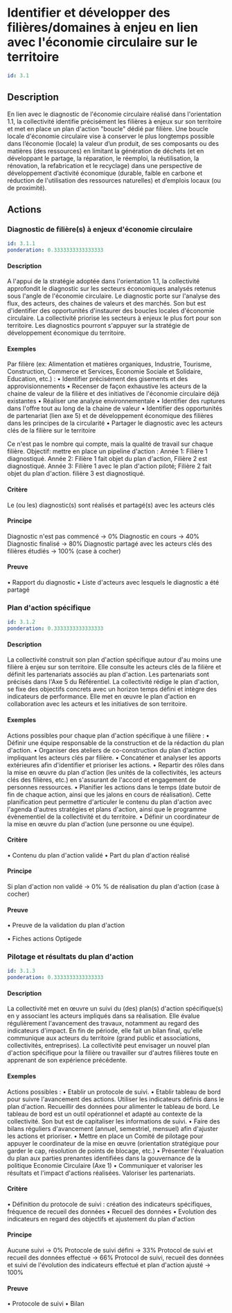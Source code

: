 # Identifier et développer des filières/domaines à enjeu en lien avec l'économie circulaire sur le territoire
```yaml
id: 3.1
```
## Description
En lien avec le diagnostic de l'économie circulaire réalisé dans l'orientation 1.1, la collectivité identifie précisément les filières à enjeux sur son territoire et met en place un plan d'action "boucle" dédié par filière. Une boucle locale d'économie circulaire vise à conserver le plus longtemps possible dans l’économie (locale) la valeur d’un produit, de ses composants ou des matières (des ressources) en limitant la génération de déchets (et en développant le partage, la réparation, le réemploi, la réutilisation, la rénovation, la refabrication et le recyclage) dans une perspective de développement d’activité économique  (durable, faible en carbone et réduction de l'utilisation des ressources naturelles) et d’emplois locaux (ou de proximité).

## Actions
### Diagnostic de filière(s) à enjeux d'économie circulaire
```yaml
id: 3.1.1
ponderation: 0.3333333333333333
```
#### Description
A l'appui de la stratégie adoptée dans l'orientation 1.1, la collectivité approfondit le diagnostic sur les secteurs économiques analysés retenus sous l'angle de l'économie circulaire. 
Le diagnostic porte sur l'analyse des flux, des acteurs, des chaines de valeurs et des marchés. Son but est d'identifier des opportunités d'instaurer des boucles locales d'économie circulaire.
La collectivité priorise les secteurs à enjeux le plus fort pour son territoire.
Les diagnostics pourront s'appuyer sur la stratégie de développement économique du territoire.

#### Exemples
Par filière (ex: Alimentation et matières organiques, Industrie, Tourisme, Construction, Commerce et Services, Economie Sociale et Solidaire, Education, etc.) :
• Identifier précisément des gisements et des approvisionnements
• Recenser de façon exhaustive les acteurs de la chaine de valeur de la filière et des initiatives de l'économie circulaire déjà existantes
• Réaliser une analyse environnementale
• Identifier des ruptures dans l'offre tout au long de la chaine de valeur
• Identifier des opportunités de partenariat (lien axe 5) et de développement économique des filières dans les principes de la circularité
• Partager le diagnostic avec les acteurs clés de la filière sur le territoire

Ce n'est pas le nombre qui compte, mais la qualité de travail sur chaque filière. Objectif: mettre en place un pipeline d'action : Année 1: Filière 1 diagnostiqué. Année 2: Filière 1 fait objet du plan d'action, Filière 2 est diagnostiqué. Année 3: Filière 1 avec le plan d'action piloté; Filière 2 fait objet du plan d'action. filière 3 est diagnostiqué.

#### Critère
Le (ou les) diagnostic(s) sont réalisés et partagé(s) avec les acteurs clés

#### Principe
Diagnostic n'est pas commencé → 0% 
Diagnostic en cours → 40%
Diagnostic finalisé → 80%
Diagnostic partagé avec les acteurs clés des filières étudiés → 100%
(case à cocher)

#### Preuve
• Rapport du diagnostic
• Liste d'acteurs avec lesquels le diagnostic a été partagé


### Plan d'action spécifique
```yaml
id: 3.1.2
ponderation: 0.3333333333333333
```
#### Description
La collectivité construit son plan d'action spécifique autour d'au moins une filière à enjeu sur son territoire. Elle consulte les acteurs clés de la filière et définit les partenariats associés au plan d'action. Les partenariats sont précisés dans l'Axe 5 du Référentiel.
La collectivité rédige le plan d'action, se fixe des objectifs concrets avec un horizon temps défini et intègre des indicateurs de performance.
Elle met en œuvre le plan d'action en collaboration avec les acteurs et les initiatives de son territoire.

#### Exemples
Actions possibles pour chaque plan d'action spécifique à une filière :
• Définir une équipe responsable de la construction et de la rédaction du plan d'action.
• Organiser des ateliers de co-construction du plan d'action impliquant les acteurs clés par filière.
• Concaténer et analyser les apports extérieures afin d'identifier et prioriser les actions.
• Repartir des rôles dans la mise en œuvre du plan d'action (les unités de la collectivités, les acteurs clés des filières, etc.) en s'assurant de l'accord et engagement de personnes ressources.
• Planifier les actions dans le temps (date butoir de fin de chaque action, ainsi que les jalons en cours de réalisation). Cette planification peut permettre d'articuler le contenu du plan d'action avec l'agenda d'autres stratégies et plans d'action, ainsi que le programme évènementiel de la collectivité et du territoire.
• Définir un coordinateur de la mise en œuvre du plan d'action (une personne ou une équipe).

#### Critère
• Contenu du plan d'action validé
• Part du plan d'action réalisé

#### Principe
Si plan d'action non validé → 0% 
% de réalisation du plan d'action
(case à cocher)

#### Preuve
• Preuve de la validation du plan d'action

• Fiches actions Optigede


### Pilotage et résultats du plan d'action
```yaml
id: 3.1.3
ponderation: 0.3333333333333333
```
#### Description
La collectivité met en œuvre un suivi du (des) plan(s) d'action spécifique(s) en y associant les acteurs impliqués dans sa réalisation. 
Elle évalue régulièrement l'avancement des travaux, notamment au regard des indicateurs d'impact.
En fin de période, elle fait un bilan final, qu'elle communique aux acteurs du territoire (grand public et associations, collectivités, entreprises). 
La collectivité peut envisager un nouvel plan d'action spécifique pour la filière ou travailler sur d'autres filières toute en apprenant de son expérience précédente.

#### Exemples
Actions possibles :
• Etablir un protocole de suivi.
• Etablir tableau de bord pour suivre l'avancement des actions. Utiliser les indicateurs définis dans le plan d'action. Recueillir des données pour alimenter le tableau de bord. Le tableau de bord est un outil opérationnel et adapté au contexte de la collectivité. Son but est de capitaliser les informations de suivi.
• Faire des bilans réguliers d'avancement (annuel, semestriel, mensuel) afin d'ajuster les actions et prioriser.
• Mettre en place un Comité de pilotage pour appuyer le coordinateur de la mise en œuvre (orientation stratégique pour garder le cap, résolution de points de blocage, etc.)
• Présenter l'évaluation du plan aux parties prenantes identifiées dans la gouvernance de la politique Economie Circulaire (Axe 1)
• Communiquer et valoriser les résultats et l'impact d'actions réalisées. Valoriser les partenariats.

#### Critère
• Définition du protocole de suivi : création des indicateurs spécifiques, fréquence de recueil des données
• Recueil des données
• Evolution des indicateurs en regard des objectifs et ajustement du plan d'action

#### Principe
Aucune suivi → 0%
Protocole de suivi défini → 33%
Protocol de suivi et  recueil des données effectué → 66%
Protocol de suivi,  recueil des données et suivi de l'évolution des indicateurs effectué et plan d'action ajusté → 100%

#### Preuve
• Protocole de suivi
• Bilan


